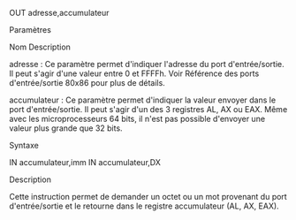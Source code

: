 OUT adresse,accumulateur

Paramètres

Nom 	Description

adresse :
Ce paramètre permet d'indiquer l'adresse du port d'entrée/sortie. Il peut s'agir d'une valeur entre 0 et FFFFh. Voir Référence des ports d'entrée/sortie 80x86 pour plus de détails.

accumulateur :
Ce paramètre permet d'indiquer la valeur envoyer dans le port d'entrée/sortie. Il peut s'agir d'un des 3 registres AL, AX ou EAX. Même avec les microprocesseurs 64 bits, il n'est pas possible d'envoyer une valeur plus grande que 32 bits.


Syntaxe

IN accumulateur,imm
IN accumulateur,DX

Description

Cette instruction permet de demander un octet ou un mot provenant du port d'entrée/sortie et le retourne dans le registre accumulateur (AL, AX, EAX).